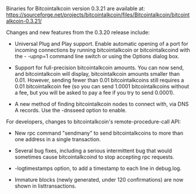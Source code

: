 Binaries for Bitcointalkcoin version 0.3.21 are available at:
  https://sourceforge.net/projects/bitcointalkcoin/files/Bitcointalkcoin/bitcointalkcoin-0.3.21/

Changes and new features from the 0.3.20 release include:

* Universal Plug and Play support.  Enable automatic opening of a port for incoming connections by running bitcointalkcoin or bitcointalkcoind with the - -upnp=1 command line switch or using the Options dialog box.

* Support for full-precision bitcointalkcoin amounts.  You can now send, and bitcointalkcoin will display, bitcointalkcoin amounts smaller than 0.01.  However, sending fewer than 0.01 bitcointalkcoins still requires a 0.01 bitcointalkcoin fee (so you can send 1.0001 bitcointalkcoins without a fee, but you will be asked to pay a fee if you try to send 0.0001).

* A new method of finding bitcointalkcoin nodes to connect with, via DNS A records. Use the -dnsseed option to enable.

For developers, changes to bitcointalkcoin's remote-procedure-call API:

* New rpc command "sendmany" to send bitcointalkcoins to more than one address in a single transaction.

* Several bug fixes, including a serious intermittent bug that would sometimes cause bitcointalkcoind to stop accepting rpc requests. 

* -logtimestamps option, to add a timestamp to each line in debug.log.

* Immature blocks (newly generated, under 120 confirmations) are now shown in listtransactions.
